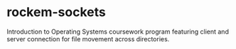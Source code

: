 # rockem-sockets
Introduction to Operating Systems coursework program featuring client and server connection for file movement across directories.
